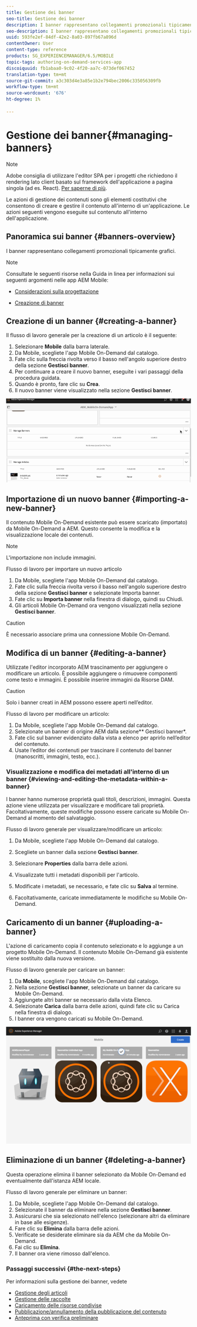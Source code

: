 ```yaml
---
title: Gestione dei banner
seo-title: Gestione dei banner
description: I banner rappresentano collegamenti promozionali tipicamente grafici. Segui questa pagina per saperne di più.
seo-description: I banner rappresentano collegamenti promozionali tipicamente grafici. Segui questa pagina per saperne di più.
uuid: 593fe2ef-84df-42e2-8a03-897fb67a896d
contentOwner: User
content-type: reference
products: SG_EXPERIENCEMANAGER/6.5/MOBILE
topic-tags: authoring-on-demand-services-app
discoiquuid: fb1abaa0-9c02-4f20-aa7c-073def067452
translation-type: tm+mt
source-git-commit: a3c303d4e3a85e1b2e794bec2006c335056309fb
workflow-type: tm+mt
source-wordcount: '676'
ht-degree: 1%

---
```



# Gestione dei banner{#managing-banners}

>[!NOTE]
>
> Adobe consiglia di utilizzare l&#39;editor SPA per i progetti che richiedono il rendering lato client basato sul framework dell&#39;applicazione a pagina singola (ad es. React). [Per saperne di più](/help/sites-developing/spa-overview.md).

Le azioni di gestione dei contenuti sono gli elementi costitutivi che consentono di creare e gestire il contenuto all&#39;interno di un&#39;applicazione. Le azioni seguenti vengono eseguite sul contenuto all&#39;interno dell&#39;applicazione.

## Panoramica sui banner {#banners-overview}

I banner rappresentano collegamenti promozionali tipicamente grafici.

>[!NOTE]
>
>Consultate le seguenti risorse nella Guida in linea per informazioni sui seguenti argomenti nelle  app AEM Mobile:
>
>* [Considerazioni sulla progettazione](https://helpx.adobe.com/digital-publishing-solution/help/design-app.html)
   >
   >
* [Creazione di banner](https://helpx.adobe.com/digital-publishing-solution/help/creating-banners.html)

>



## Creazione di un banner {#creating-a-banner}

Il flusso di lavoro generale per la creazione di un articolo è il seguente:

1. Selezionare **Mobile** dalla barra laterale.
1. Da Mobile, scegliete l&#39;app Mobile On-Demand dal catalogo.
1. Fate clic sulla freccia rivolta verso il basso nell&#39;angolo superiore destro della sezione **Gestisci banner**.
1. Per continuare a creare il nuovo banner, eseguite i vari passaggi della procedura guidata.
1. Quando è pronto, fare clic su **Crea**.
1. Il nuovo banner viene visualizzato nella sezione **Gestisci banner**.

![chlimage_1-6](assets/chlimage_1-6.gif)

## Importazione di un nuovo banner {#importing-a-new-banner}

Il contenuto Mobile On-Demand esistente può essere scaricato (importato) da Mobile On-Demand a AEM. Questo consente la modifica e la visualizzazione locale dei contenuti.

>[!NOTE]
>
>L&#39;importazione non include immagini.

Flusso di lavoro per importare un nuovo articolo

1. Da Mobile, scegliete l&#39;app Mobile On-Demand dal catalogo.
1. Fate clic sulla freccia rivolta verso il basso nell&#39;angolo superiore destro della sezione **Gestisci banner** e selezionate Importa banner.
1. Fate clic su **Importa banner** nella finestra di dialogo, quindi su Chiudi.
1. Gli articoli Mobile On-Demand ora vengono visualizzati nella sezione **Gestisci banner**.

>[!CAUTION]
>
>È necessario associare prima una connessione Mobile On-Demand.

## Modifica di un banner {#editing-a-banner}

Utilizzate l&#39;editor incorporato AEM trascinamento per aggiungere o modificare un articolo. È possibile aggiungere o rimuovere componenti come testo e immagini. È possibile inserire immagini da Risorse DAM.

>[!CAUTION]
>
>Solo i banner creati in AEM possono essere aperti nell’editor.

Flusso di lavoro per modificare un articolo:

1. Da Mobile, scegliete l&#39;app Mobile On-Demand dal catalogo.
1. Selezionate un banner di origine AEM dalla sezione** Gestisci banner*.
1. Fate clic sul banner evidenziato dalla vista a elenco per aprirlo nell’editor del contenuto.
1. Usate l’editor dei contenuti per trascinare il contenuto del banner (manoscritti, immagini, testo, ecc.).

### Visualizzazione e modifica dei metadati all&#39;interno di un banner {#viewing-and-editing-the-metadata-within-a-banner}

I banner hanno numerose proprietà quali titoli, descrizioni, immagini. Questa azione viene utilizzata per visualizzare e modificare tali proprietà. Facoltativamente, queste modifiche possono essere caricate su Mobile On-Demand al momento del salvataggio.

Flusso di lavoro generale per visualizzare/modificare un articolo:

1. Da Mobile, scegliete l&#39;app Mobile On-Demand dal catalogo.
1. Scegliete un banner dalla sezione **Gestisci banner**.

1. Selezionare **Properties** dalla barra delle azioni.
1. Visualizzate tutti i metadati disponibili per l&#39;articolo.
1. Modificate i metadati, se necessario, e fate clic su **Salva** al termine.
1. Facoltativamente, caricate immediatamente le modifiche su Mobile On-Demand.

## Caricamento di un banner {#uploading-a-banner}

L&#39;azione di caricamento copia il contenuto selezionato e lo aggiunge a un progetto Mobile On-Demand. Il contenuto Mobile On-Demand già esistente viene sostituito dalla nuova versione.

Flusso di lavoro generale per caricare un banner:

1. Da **Mobile**, scegliete l&#39;app Mobile On-Demand dal catalogo.
1. Nella sezione **Gestisci banner**, selezionate un banner da caricare su Mobile On-Demand.
1. Aggiungete altri banner se necessario dalla vista Elenco.
1. Selezionate **Carica** dalla barra delle azioni, quindi fate clic su Carica nella finestra di dialogo.
1. I banner ora vengono caricati su Mobile On-Demand.

![chlimage_1-7](assets/chlimage_1-7.gif)

## Eliminazione di un banner {#deleting-a-banner}

Questa operazione elimina il banner selezionato da Mobile On-Demand ed eventualmente dall&#39;istanza AEM locale.

Flusso di lavoro generale per eliminare un banner:

1. Da Mobile, scegliete l&#39;app Mobile On-Demand dal catalogo.
1. Selezionate il banner da eliminare nella sezione **Gestisci banner**.
1. Assicurarsi che sia selezionato nell&#39;elenco (selezionare altri da eliminare in base alle esigenze).
1. Fare clic su **Elimina** dalla barra delle azioni.
1. Verificate se desiderate eliminare sia da AEM che da Mobile On-Demand.
1. Fai clic su **Elimina**.
1. Il banner ora viene rimosso dall&#39;elenco.

### Passaggi successivi {#the-next-steps}

Per informazioni sulla gestione dei banner, vedete

* [Gestione degli articoli](/help/mobile/mobile-on-demand-managing-articles.md)
* [Gestione delle raccolte](/help/mobile/mobile-on-demand-managing-collections.md)
* [Caricamento delle risorse condivise](/help/mobile/mobile-on-demand-shared-resources.md)
* [Pubblicazione/annullamento della pubblicazione del contenuto](/help/mobile/mobile-on-demand-publishing-unpublishing.md)
* [Anteprima con verifica preliminare](/help/mobile/aem-mobile-manage-ondemand-services.md)
